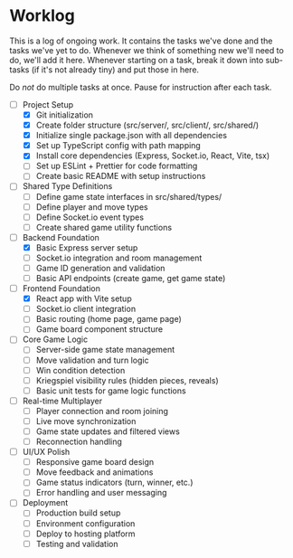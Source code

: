 # Worklog

This is a log of ongoing work. It contains the tasks we've done and the tasks we've yet to do. Whenever we think of something new we'll need to do, we'll add it here. Whenever starting on a task, break it down into sub-tasks (if it's not already tiny) and put those in here.

Do _not_ do multiple tasks at once. Pause for instruction after each task.

- [ ] Project Setup
  - [x] Git initialization
  - [x] Create folder structure (src/server/, src/client/, src/shared/)
  - [x] Initialize single package.json with all dependencies
  - [x] Set up TypeScript config with path mapping
  - [x] Install core dependencies (Express, Socket.io, React, Vite, tsx)
  - [ ] Set up ESLint + Prettier for code formatting
  - [ ] Create basic README with setup instructions
- [ ] Shared Type Definitions
  - [ ] Define game state interfaces in src/shared/types/
  - [ ] Define player and move types
  - [ ] Define Socket.io event types
  - [ ] Create shared game utility functions
- [ ] Backend Foundation
  - [x] Basic Express server setup
  - [ ] Socket.io integration and room management
  - [ ] Game ID generation and validation
  - [ ] Basic API endpoints (create game, get game state)
- [ ] Frontend Foundation
  - [x] React app with Vite setup
  - [ ] Socket.io client integration
  - [ ] Basic routing (home page, game page)
  - [ ] Game board component structure
- [ ] Core Game Logic
  - [ ] Server-side game state management
  - [ ] Move validation and turn logic
  - [ ] Win condition detection
  - [ ] Kriegspiel visibility rules (hidden pieces, reveals)
  - [ ] Basic unit tests for game logic functions
- [ ] Real-time Multiplayer
  - [ ] Player connection and room joining
  - [ ] Live move synchronization
  - [ ] Game state updates and filtered views
  - [ ] Reconnection handling
- [ ] UI/UX Polish
  - [ ] Responsive game board design
  - [ ] Move feedback and animations
  - [ ] Game status indicators (turn, winner, etc.)
  - [ ] Error handling and user messaging
- [ ] Deployment
  - [ ] Production build setup
  - [ ] Environment configuration
  - [ ] Deploy to hosting platform
  - [ ] Testing and validation

